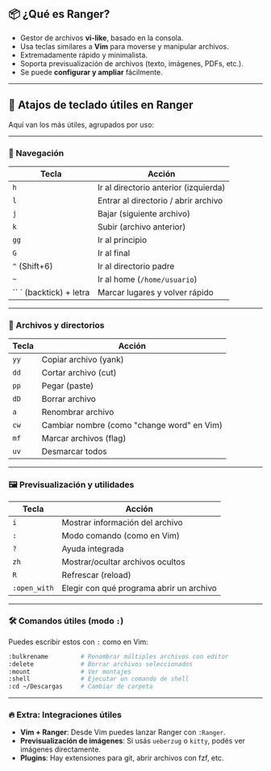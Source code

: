 ## 📦 ¿Qué es Ranger?

* Gestor de archivos **vi-like**, basado en la consola.
* Usa teclas similares a **Vim** para moverse y manipular archivos.
* Extremadamente rápido y minimalista.
* Soporta previsualización de archivos (texto, imágenes, PDFs, etc.).
* Se puede **configurar y ampliar** fácilmente.

---

## 🎹 Atajos de teclado útiles en Ranger

Aquí van los más útiles, agrupados por uso:

---

### 📁 Navegación

| Tecla                      | Acción                                |
| -------------------------- | ------------------------------------- |
| `h`                        | Ir al directorio anterior (izquierda) |
| `l`                        | Entrar al directorio / abrir archivo  |
| `j`                        | Bajar (siguiente archivo)             |
| `k`                        | Subir (archivo anterior)              |
| `gg`                       | Ir al principio                       |
| `G`                        | Ir al final                           |
| `^` (Shift+6)              | Ir al directorio padre                |
| `~`                        | Ir al home (`/home/usuario`)          |
| \`\` \` (backtick) + letra | Marcar lugares y volver rápido        |

---

### 🔧 Archivos y directorios

| Tecla | Acción                                     |
| ----- | ------------------------------------------ |
| `yy`  | Copiar archivo (yank)                      |
| `dd`  | Cortar archivo (cut)                       |
| `pp`  | Pegar (paste)                              |
| `dD`  | Borrar archivo                             |
| `a`   | Renombrar archivo                          |
| `cw`  | Cambiar nombre (como "change word" en Vim) |
| `mf`  | Marcar archivos (flag)                     |
| `uv`  | Desmarcar todos                            |

---

### 🖼 Previsualización y utilidades

| Tecla        | Acción                                   |
| ------------ | ---------------------------------------- |
| `i`          | Mostrar información del archivo          |
| `:`          | Modo comando (como en Vim)               |
| `?`          | Ayuda integrada                          |
| `zh`         | Mostrar/ocultar archivos ocultos         |
| `R`          | Refrescar (reload)                       |
| `:open_with` | Elegir con qué programa abrir un archivo |

---

### 🛠️ Comandos útiles (modo `:`)

Puedes escribir estos con `:` como en Vim:

```bash
:bulkrename         # Renombrar múltiples archivos con editor
:delete             # Borrar archivos seleccionados
:mount              # Ver montajes
:shell              # Ejecutar un comando de shell
:cd ~/Descargas     # Cambiar de carpeta
```

---

### 🔥 Extra: Integraciones útiles

* **Vim + Ranger**: Desde Vim puedes lanzar Ranger con `:Ranger`.
* **Previsualización de imágenes**: Si usás `ueberzug` o `kitty`, podés ver imágenes directamente.
* **Plugins**: Hay extensiones para git, abrir archivos con fzf, etc.

